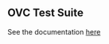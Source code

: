 ## OVC Test Suite

See the documentation [here](/docs/functional/openvcloud/ovc_master_hosted/ovc_master_hosted.md)

